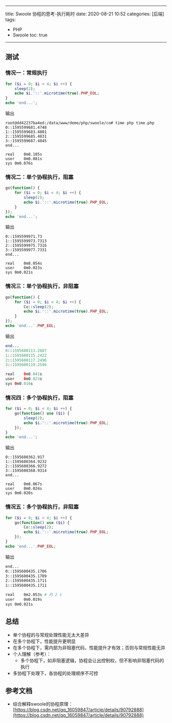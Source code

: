 ----
title: Swoole 协程的思考-执行耗时
date: 2020-08-21 10:52
categories: [后端]
tags: 
- PHP
- Swoole
toc: true
----

## 测试

### 情况一：常规执行

```php
for ($i = 0; $i < 4; $i ++) {
    sleep(2);
    echo $i.'::'.microtime(true).PHP_EOL;
}
echo 'end...';
```

<!-- more -->

输出

```
root@dd42237ba4ed:/data/www/demo/php/swoole/co# time php time.php
0::1595599681.4748
1::1595599683.4801
2::1595599685.4831
3::1595599687.4845
end...

real	0m8.185s
user	0m0.081s
sys	0m0.076s
```

### 情况二：单个协程执行，阻塞

```php
go(function() {
    for ($i = 0; $i < 4; $i ++) {
        sleep(2);
        echo $i.'::'.microtime(true).PHP_EOL;
    }
});
echo 'end...';
```

输出

```
0::1595599971.73
1::1595599973.7313
2::1595599975.7316
3::1595599977.7331
end...

real	0m8.054s
user	0m0.023s
sys	0m0.021s
```

### 情况三：单个协程执行，非阻塞

```php
go(function() {
    for ($i = 0; $i < 4; $i ++) {
        Co::sleep(2);
        echo $i.'::'.microtime(true).PHP_EOL;
    }
});
echo 'end...'.PHP_EOL;

```

输出

```php
end...
0::1595600113.2687
1::1595600115.2422
2::1595600117.2496
3::1595600119.2546

real	0m8.041s
user	0m0.023s
sys	0m0.016s
```

### 情况四：多个协程执行，阻塞

```php
for ($i = 0; $i < 4; $i ++) {
    go(function() use ($i) {
        sleep(2);
        echo $i.'::'.microtime(true).PHP_EOL;
    });
}
echo 'end...';
```

输出

```
0::1595600362.917
1::1595600364.9232
2::1595600366.9272
3::1595600368.9314
end...

real	0m8.067s
user	0m0.024s
sys	0m0.020s
```

### 情况五：多个协程执行，非阻塞

```php
for ($i = 0; $i < 4; $i ++) {
    go(function() use ($i) {
        Co::sleep(2);
        echo $i.'::'.microtime(true).PHP_EOL;
    });
}
echo 'end...'.PHP_EOL;
```

输出

```bash
end...
0::1595600435.1706
3::1595600435.1709
2::1595600435.1711
1::1595600435.1711

real	0m2.053s # 约 2 s
user	0m0.019s
sys	0m0.021s
```

## 总结

- 单个协程的与常规处理性能无太大差异
- 在多个协程下，性能提升更明显
- 在多个协程下，需内部为非阻塞代码，性能提升才有效；否则与常规性能无异
- 个人理解（参考）：
   - 多个协程下，如非阻塞逻辑，协程会让出控制权，但不影响非阻塞代码的执行
- 多协程下处理下，各协程的处理顺序不可控

## 参考文档

- 综合解释swoole的协程原理：[https://blog.csdn.net/qq_16059847/article/details/90792888](https://blog.csdn.net/qq_16059847/article/details/90792888)

